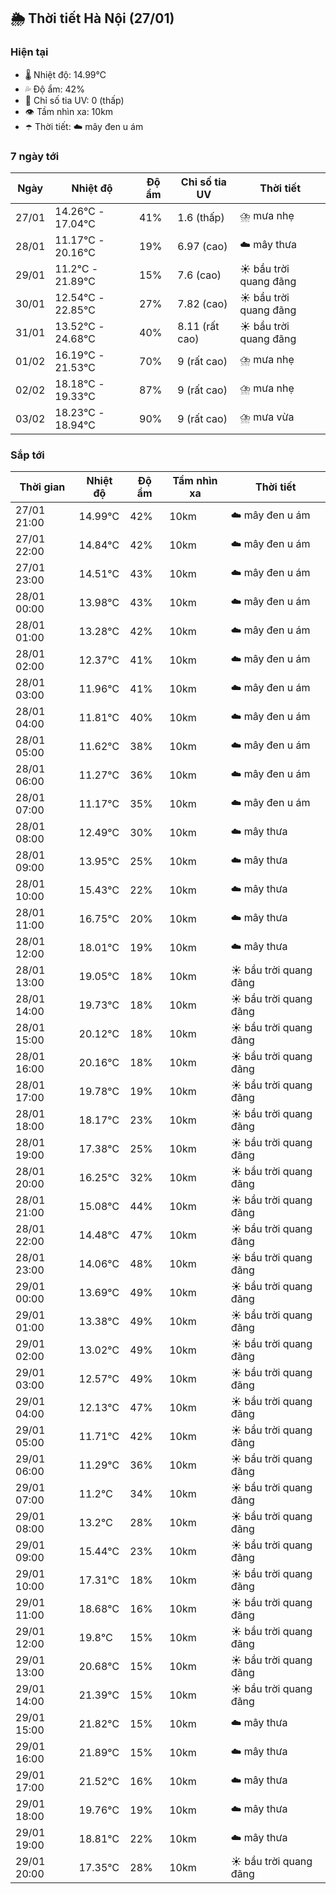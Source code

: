 ## 🌦️ Thời tiết Hà Nội (27/01)

### Hiện tại

- 🌡️ Nhiệt độ: 14.99℃
- 💦 Độ ẩm: 42%
- 🌟 Chỉ số tia UV: 0 (thấp)
- 👁️ Tầm nhìn xa: 10km
- ☂️ Thời tiết: ☁️ mây đen u ám

### 7 ngày tới

| Ngày | Nhiệt độ | Độ ẩm | Chỉ số tia UV | Thời tiết |
| --- | --- | --- | --- | --- |
| 27/01 | 14.26℃ - 17.04℃ | 41% | 1.6 (thấp) | ⛈️ mưa nhẹ |
| 28/01 | 11.17℃ - 20.16℃ | 19% | 6.97 (cao) | ☁️ mây thưa |
| 29/01 | 11.2℃ - 21.89℃ | 15% | 7.6 (cao) | ☀️ bầu trời quang đãng |
| 30/01 | 12.54℃ - 22.85℃ | 27% | 7.82 (cao) | ☀️ bầu trời quang đãng |
| 31/01 | 13.52℃ - 24.68℃ | 40% | 8.11 (rất cao) | ☀️ bầu trời quang đãng |
| 01/02 | 16.19℃ - 21.53℃ | 70% | 9 (rất cao) | ⛈️ mưa nhẹ |
| 02/02 | 18.18℃ - 19.33℃ | 87% | 9 (rất cao) | ⛈️ mưa nhẹ |
| 03/02 | 18.23℃ - 18.94℃ | 90% | 9 (rất cao) | ⛈️ mưa vừa |

### Sắp tới

| Thời gian | Nhiệt độ | Độ ẩm | Tầm nhìn xa | Thời tiết |
| --- | --- | --- | --- | --- |
| 27/01 21:00 | 14.99℃ | 42% | 10km | ☁️ mây đen u ám |
| 27/01 22:00 | 14.84℃ | 42% | 10km | ☁️ mây đen u ám |
| 27/01 23:00 | 14.51℃ | 43% | 10km | ☁️ mây đen u ám |
| 28/01 00:00 | 13.98℃ | 43% | 10km | ☁️ mây đen u ám |
| 28/01 01:00 | 13.28℃ | 42% | 10km | ☁️ mây đen u ám |
| 28/01 02:00 | 12.37℃ | 41% | 10km | ☁️ mây đen u ám |
| 28/01 03:00 | 11.96℃ | 41% | 10km | ☁️ mây đen u ám |
| 28/01 04:00 | 11.81℃ | 40% | 10km | ☁️ mây đen u ám |
| 28/01 05:00 | 11.62℃ | 38% | 10km | ☁️ mây đen u ám |
| 28/01 06:00 | 11.27℃ | 36% | 10km | ☁️ mây đen u ám |
| 28/01 07:00 | 11.17℃ | 35% | 10km | ☁️ mây đen u ám |
| 28/01 08:00 | 12.49℃ | 30% | 10km | ☁️ mây thưa |
| 28/01 09:00 | 13.95℃ | 25% | 10km | ☁️ mây thưa |
| 28/01 10:00 | 15.43℃ | 22% | 10km | ☁️ mây thưa |
| 28/01 11:00 | 16.75℃ | 20% | 10km | ☁️ mây thưa |
| 28/01 12:00 | 18.01℃ | 19% | 10km | ☁️ mây thưa |
| 28/01 13:00 | 19.05℃ | 18% | 10km | ☀️ bầu trời quang đãng |
| 28/01 14:00 | 19.73℃ | 18% | 10km | ☀️ bầu trời quang đãng |
| 28/01 15:00 | 20.12℃ | 18% | 10km | ☀️ bầu trời quang đãng |
| 28/01 16:00 | 20.16℃ | 18% | 10km | ☀️ bầu trời quang đãng |
| 28/01 17:00 | 19.78℃ | 19% | 10km | ☀️ bầu trời quang đãng |
| 28/01 18:00 | 18.17℃ | 23% | 10km | ☀️ bầu trời quang đãng |
| 28/01 19:00 | 17.38℃ | 25% | 10km | ☀️ bầu trời quang đãng |
| 28/01 20:00 | 16.25℃ | 32% | 10km | ☀️ bầu trời quang đãng |
| 28/01 21:00 | 15.08℃ | 44% | 10km | ☀️ bầu trời quang đãng |
| 28/01 22:00 | 14.48℃ | 47% | 10km | ☀️ bầu trời quang đãng |
| 28/01 23:00 | 14.06℃ | 48% | 10km | ☀️ bầu trời quang đãng |
| 29/01 00:00 | 13.69℃ | 49% | 10km | ☀️ bầu trời quang đãng |
| 29/01 01:00 | 13.38℃ | 49% | 10km | ☀️ bầu trời quang đãng |
| 29/01 02:00 | 13.02℃ | 49% | 10km | ☀️ bầu trời quang đãng |
| 29/01 03:00 | 12.57℃ | 49% | 10km | ☀️ bầu trời quang đãng |
| 29/01 04:00 | 12.13℃ | 47% | 10km | ☀️ bầu trời quang đãng |
| 29/01 05:00 | 11.71℃ | 42% | 10km | ☀️ bầu trời quang đãng |
| 29/01 06:00 | 11.29℃ | 36% | 10km | ☀️ bầu trời quang đãng |
| 29/01 07:00 | 11.2℃ | 34% | 10km | ☀️ bầu trời quang đãng |
| 29/01 08:00 | 13.2℃ | 28% | 10km | ☀️ bầu trời quang đãng |
| 29/01 09:00 | 15.44℃ | 23% | 10km | ☀️ bầu trời quang đãng |
| 29/01 10:00 | 17.31℃ | 18% | 10km | ☀️ bầu trời quang đãng |
| 29/01 11:00 | 18.68℃ | 16% | 10km | ☀️ bầu trời quang đãng |
| 29/01 12:00 | 19.8℃ | 15% | 10km | ☀️ bầu trời quang đãng |
| 29/01 13:00 | 20.68℃ | 15% | 10km | ☀️ bầu trời quang đãng |
| 29/01 14:00 | 21.39℃ | 15% | 10km | ☀️ bầu trời quang đãng |
| 29/01 15:00 | 21.82℃ | 15% | 10km | ☁️ mây thưa |
| 29/01 16:00 | 21.89℃ | 15% | 10km | ☁️ mây thưa |
| 29/01 17:00 | 21.52℃ | 16% | 10km | ☁️ mây thưa |
| 29/01 18:00 | 19.76℃ | 19% | 10km | ☁️ mây thưa |
| 29/01 19:00 | 18.81℃ | 22% | 10km | ☁️ mây thưa |
| 29/01 20:00 | 17.35℃ | 28% | 10km | ☀️ bầu trời quang đãng |
